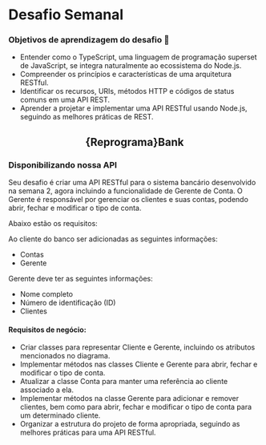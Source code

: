 # Desafio Semanal

### Objetivos de aprendizagem do desafio 🎯

- Entender como o TypeScript, uma linguagem de programação superset de JavaScript, se integra naturalmente ao ecossistema do Node.js.
- Compreender os princípios e características de uma arquitetura RESTful.
- Identificar os recursos, URIs, métodos HTTP e códigos de status comuns em uma API REST.
- Aprender a projetar e implementar uma API RESTful usando Node.js, seguindo as melhores práticas de REST.


<h2 align=center> {Reprograma}Bank </h2>
<h3>Disponibilizando nossa API</h3>

Seu desafio é criar uma API RESTful para o sistema bancário desenvolvido na semana 2, agora incluindo a funcionalidade de Gerente de Conta. O Gerente é responsável por gerenciar os clientes e suas contas, podendo abrir, fechar e modificar o tipo de conta.

Abaixo estão os requisitos:

Ao cliente do banco ser adicionadas as seguintes informações:

- Contas
- Gerente

Gerente deve ter as seguintes informações:

- Nome completo
- Número de identificação (ID)
- Clientes

#### Requisitos de negócio:

- Criar classes para representar Cliente e Gerente, incluindo os atributos mencionados no diagrama.
- Implementar métodos nas classes Cliente e Gerente para abrir, fechar e modificar o tipo de conta.
- Atualizar a classe Conta para manter uma referência ao cliente associado a ela.
- Implementar métodos na classe Gerente para adicionar e remover clientes, bem como para abrir, fechar e modificar o tipo de conta para um determinado cliente.
- Organizar a estrutura do projeto de forma apropriada, seguindo as melhores práticas para uma API RESTful.
